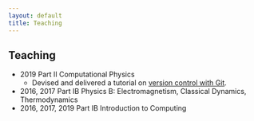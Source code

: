 ```yaml
---
layout: default
title: Teaching
---
```


## Teaching

- 2019 Part II Computational Physics
    * Devised and delivered a tutorial on [version control with Git](https://github.com/ml-evs/part2-computing-git-tutorial).
- 2016, 2017 Part IB Physics B: Electromagnetism, Classical Dynamics, Thermodynamics
- 2016, 2017, 2019 Part IB Introduction to Computing


